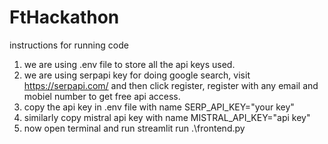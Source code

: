 # FtHackathon
<h>instructions for running code</h>
1. we are using .env file to store all the api keys used.
2. we are using serpapi key for doing google search, visit https://serpapi.com/ and then click register, register with any email and mobiel number to get free api access.
3. copy the api key in .env file with name SERP_API_KEY="your key"
4. similarly copy mistral api key with name MISTRAL_API_KEY="api key"
5. now open terminal and run     streamlit run .\frontend.py
 